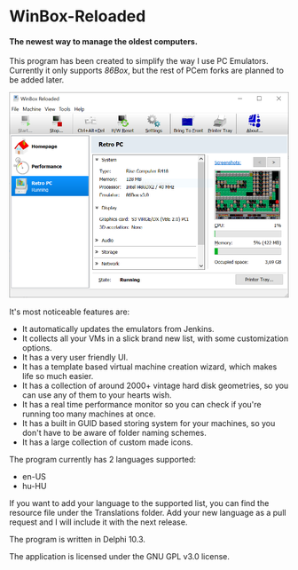 # WinBox-Reloaded
#### The newest way to manage the oldest computers.

This program has been created to simplify the way I use PC Emulators.
Currently it only supports *86Box*, but the rest of PCem forks are planned to be added later.

![Screenshot](Screenshot.PNG)

It's most noticeable features are:
- It automatically updates the emulators from Jenkins.
- It collects all your VMs in a slick brand new list, with some customization options.
- It has a very user friendly UI.
- It has a template based virtual machine creation wizard, which makes life so much easier.
- It has a collection of around 2000+ vintage hard disk geometries, so you can use any of them to your hearts wish.
- It has a real time performance monitor so you can check if you're running too many machines at once.
- It has a built in GUID based storing system for your machines, so you don't have to be aware of folder naming schemes.
- It has a large collection of custom made icons.

The program currently has 2 languages supported:
- en-US
- hu-HU

If you want to add your language to the supported list, you can find the resource file under the Translations folder.
Add your new language as a pull request and I will include it with the next release.

The program is written in Delphi 10.3.

The application is licensed under the GNU GPL v3.0 license.
